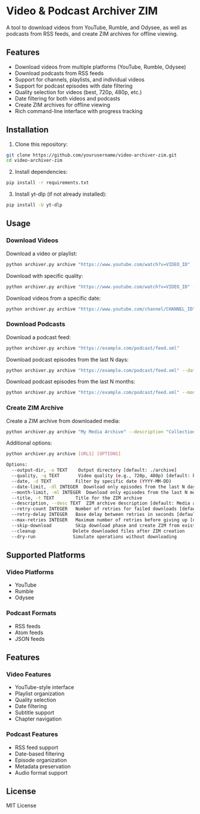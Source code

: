 # Video & Podcast Archiver ZIM

A tool to download videos from YouTube, Rumble, and Odysee, as well as podcasts from RSS feeds, and create ZIM archives for offline viewing.

## Features

- Download videos from multiple platforms (YouTube, Rumble, Odysee)
- Download podcasts from RSS feeds
- Support for channels, playlists, and individual videos
- Support for podcast episodes with date filtering
- Quality selection for videos (best, 720p, 480p, etc.)
- Date filtering for both videos and podcasts
- Create ZIM archives for offline viewing
- Rich command-line interface with progress tracking

## Installation

1. Clone this repository:
```bash
git clone https://github.com/yourusername/video-archiver-zim.git
cd video-archiver-zim
```

2. Install dependencies:
```bash
pip install -r requirements.txt
```

3. Install yt-dlp (if not already installed):
```bash
pip install -U yt-dlp
```

## Usage

### Download Videos

Download a video or playlist:
```bash
python archiver.py archive "https://www.youtube.com/watch?v=VIDEO_ID"
```

Download with specific quality:
```bash
python archiver.py archive "https://www.youtube.com/watch?v=VIDEO_ID" --quality 720p
```

Download videos from a specific date:
```bash
python archiver.py archive "https://www.youtube.com/channel/CHANNEL_ID" --date 2024-01-01
```

### Download Podcasts

Download a podcast feed:
```bash
python archiver.py archive "https://example.com/podcast/feed.xml"
```

Download podcast episodes from the last N days:
```bash
python archiver.py archive "https://example.com/podcast/feed.xml" --date-limit 30
```

Download podcast episodes from the last N months:
```bash
python archiver.py archive "https://example.com/podcast/feed.xml" --month-limit 3
```

### Create ZIM Archive

Create a ZIM archive from downloaded media:
```bash
python archiver.py archive "My Media Archive" --description "Collection of videos and podcasts"
```

Additional options:
```bash
python archiver.py archive [URLS] [OPTIONS]

Options:
  --output-dir, -o TEXT    Output directory [default: ./archive]
  --quality, -q TEXT       Video quality (e.g., 720p, 480p) [default: best]
  --date, -d TEXT         Filter by specific date (YYYY-MM-DD)
  --date-limit, -dl INTEGER  Download only episodes from the last N days
  --month-limit, -ml INTEGER  Download only episodes from the last N months
  --title, -t TEXT        Title for the ZIM archive
  --description, --desc TEXT  ZIM archive description [default: Media archive]
  --retry-count INTEGER   Number of retries for failed downloads [default: 3]
  --retry-delay INTEGER   Base delay between retries in seconds [default: 5]
  --max-retries INTEGER   Maximum number of retries before giving up [default: 10]
  --skip-download         Skip download phase and create ZIM from existing media
  --cleanup              Delete downloaded files after ZIM creation
  --dry-run              Simulate operations without downloading
```

## Supported Platforms

### Video Platforms
- YouTube
- Rumble
- Odysee

### Podcast Formats
- RSS feeds
- Atom feeds
- JSON feeds

## Features

### Video Features
- YouTube-style interface
- Playlist organization
- Quality selection
- Date filtering
- Subtitle support
- Chapter navigation

### Podcast Features
- RSS feed support
- Date-based filtering
- Episode organization
- Metadata preservation
- Audio format support

## License

MIT License 